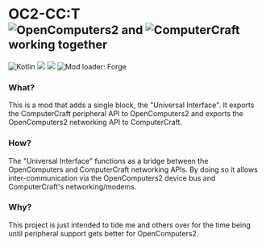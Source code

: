 # OC2-CC:T <br> <sup>![OpenComputers2](https://github.com/fnuecke/oc2) and ![ComputerCraft](https://github.com/cc-tweaked/CC-Tweaked) working together</sup>

![Kotlin](https://img.shields.io/badge/kotlin-2D2D2D.svg?style=for-the-badge&logo=kotlin&logoColor=E04E14) [![](https://cf.way2muchnoise.eu/573374.svg)](https://www.curseforge.com/minecraft/mc-mods/oc2-cc-t) [![](https://cf.way2muchnoise.eu/versions/573374.svg)](https://www.curseforge.com/minecraft/mc-mods/oc2-cc-t) ![Mod loader: Forge](https://img.shields.io/static/v1?style=flat-square&label=Mod%20Loader&message=Forge&labelColor=2D2D2D&color=E04E14)

### What?
This is a mod that adds a single block, the "Universal Interface". It exports the ComputerCraft peripheral API to OpenComputers2 and exports the OpenComputers2 networking API to ComputerCraft.

### How?
The "Universal Interface" functions as a bridge between the OpenComputers and ComputerCraft networking APIs. By doing so it allows inter-communication via the OpenComputers2 device bus and ComputerCraft's networking/modems.

### Why?
This project is just intended to tide me and others over for the time being until peripheral support gets better for OpenComputers2.
